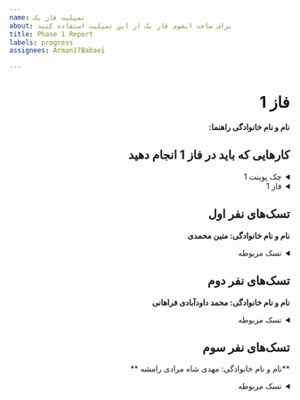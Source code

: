 ```yaml
---
name: تمپلیت فاز یک
about: برای ساخت ایشوی فاز یک از این تمپلیت استفاده کنید
title: Phase 1 Report
labels: progress
assignees: Arman17Babaei

---
```


<div dir="rtl" align='right'>

# فاز 1
**نام و نام خانوادگی راهنما:**

## کارهایی که باید در فاز 1 انجام دهید

<details>
  <summary>چک پوینت 1</summary>

- کامل کردن منو ها (تمپلیت)
- قابلیت ساخت اکانت 
- وجود دیتابیس User ها
- پیاده کردن Map بازی و معماری(لزومی به پیاده سازی کامل نیست صرفا تقریبا مشخص باشد چه تابعایی و چه چیزهایی لازم است)
- کلاس های لازم برای Object های اولیه مثل یگان‌ها و ساختمان‌ها
  <div dir="ltr" align='right'>

  1. [ ] شروع نشده
  2. [ ] در حال انجام
  3. [x] تمام شده
  </div>
</details>

<details>
  <summary>فاز 1</summary>

- موارد باقی مانده از پیاده سازی فاز اول پروژه
  
  <div  dir="ltr" align='right'>
  
  1. [ ] شروع نشده
  2. [x] در حال انجام
  3. [ ] تمام شده
     </div>
</details>

## تسک‌های نفر اول

  **نام و نام خانوادگی: متین محمدی**
<details>
  <summary>تسک مربوطه</summary>
  طراحی کپچا
  <div dir="ltr" align='right'>

  1. [x] شروع نشده
  2. [x] در حال انجام
  3. [x] تمام شده
  </div>
  طراحی regex منوهای ثبت نام و ورود
  <div dir="ltr" align='right'>

  1. [x] شروع نشده
  2. [x] در حال انجام
  3. [x] تمام شده
  </div>
  طراحی منوی لاگین و منوی اصلی
  <div dir="ltr" align='right'>

  1. [x] شروع نشده
  2. [x] در حال انجام
  3. [ ] تمام شده
  </div>
  طراحی باقیمانده منو ها و regex های آنها 
  <div dir="ltr" align='right'>

  1. [x] شروع نشده
  2. [x] در حال انجام
  3. [ ] تمام شده
  </div>
</details>

## تسک‌های نفر دوم

  **نام و نام خانوادگی: محمد داودآبادی فراهانی**
<details>
  <summary>تسک مربوطه</summary>
طراحی منوی ثبت نام
  <div dir="ltr" align='right'>

  1. [ ] شروع نشده
  2. [ ] در حال انجام
  3. [x] تمام شده
  </div>
  
  <div dir="ltr" align='right'>
    پیاده سازی متدهای مربوط به یگان‌ها و ساختمان‌ها
    
    
  1. [ ] شروع نشده
  2. [x] در حال انجام
  3. [ ] تمام شده
  </div>
    </details>

## تسک‌های نفر سوم

  **نام و نام خانوادگی: مهدی شاه مرادی رامشه **
<details>
  <summary>تسک مربوطه</summary>
طراحی منوی پروفایل
  <div dir="ltr" align='right'>

  1. [ ] شروع نشده
  2. [ ] در حال انجام
  3. [x] تمام شده
  </div>
  کار با فایل
  <div dir="ltr" align='right'>

  1. [ ] شروع نشده
  2. [ ] در حال انجام
  3. [x] تمام شده
  </div>
  پیاده کردن Map بازی و معماری
  <div dir="ltr" align='right'>

  1. [ ] شروع نشده
  2. [ ] در حال انجام
  3. [x] تمام شده
  </div>
  
</details>
</div>
